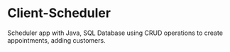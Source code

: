 # Client-Scheduler
Scheduler app with Java, SQL Database using CRUD operations to create appointments, adding customers.
